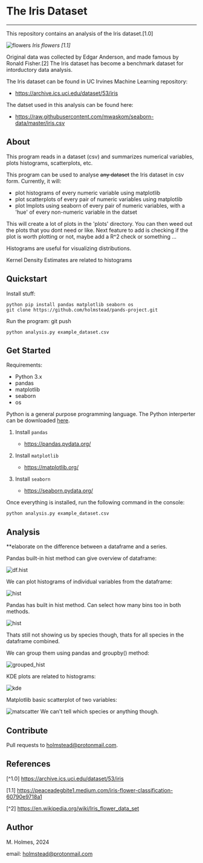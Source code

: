 # The Iris Dataset

***

This repository contains an analysis of the Iris dataset.[1.0]

![flowers](https://miro.medium.com/v2/resize:fit:720/format:webp/1*YYiQed4kj_EZ2qfg_imDWA.png "Iris flowers [1.1]")
*Iris flowers [1.1]*

Original data was collected by Edgar Anderson, and made famous by Ronald Fisher.[2] The Iris dataset has become a benchmark dataset for intorductory data analysis. 

The Iris dataset can be found in UC Irvines Machine Learning repository:

- https://archive.ics.uci.edu/dataset/53/iris

The datset used in this analysis can be found here:    
 
 - https://raw.githubusercontent.com/mwaskom/seaborn-data/master/iris.csv


## About

This program reads in a dataset (csv) and summarizes numerical variables, plots histograms, scatterplots, etc.

This program can be used to analyse ~~any dataset~~ the Iris dataset in csv form. Currently, it will:

- plot histograms of every numeric variable using matplotlib
- plot scatterplots of every pair of numeric variables using matplotlib
- plot lmplots using seaborn of every pair of numeric variables, with a 'hue' of every non-numeric variable in the datset

This will create a lot of plots in the 'plots' directory. You can then weed out the plots that you dont need or like. Next feature to add is checking if the plot is worth plotting or not, maybe add a R^2 check or something ...

Histograms are useful for visualizing distributions.

Kernel Density Estimates are related to histograms

## Quickstart

Install stuff:

```
python pip install pandas matplotlib seaborn os
git clone https://github.com/holmstead/pands-project.git
```

Run the program:
git push
```
python analysis.py example_dataset.csv
```


## Get Started

Requirements:

- Python 3.x
- pandas
- matplotlib
- seaborn
- os

Python is a general purpose programming language. The Python interperter can be downloaded [here](https://www.python.org/downloads/).

1. Install `pandas`
    - https://pandas.pydata.org/

2. Install `matplotlib`
    - https://matplotlib.org/

3. Install `seaborn`
    - https://seaborn.pydata.org/


Once everything is installed, run the following command in the console: 

```
python analysis.py example_dataset.csv
```


## Analysis

**elaborate on the difference between a dataframe and a series.

Pandas built-in hist method can give overview of dataframe:

![df.hist](./plots/df.hist.png)


We can plot histograms of individual variables from the dataframe:

![hist](./plots/histogram_of_petal_length_using_matplotlib.png)

Pandas has built in hist method. Can select how many bins too in both methods.

![hist](./plots/histogram_of_petal_length_using_pandas.png)

Thats still not showing us by species though, thats for all species in the dataframe combined.

We can group them using pandas and groupby() method:

![grouped_hist](./plots/histogram_of_petal_length_grouped_by_species.png)

KDE plots are related to histograms:

![kde](./plots/kde_petal_length_species_seaborn.png)


Matplotlib basic scatterplot of two variables:

![matscatter](./plots/sepal_width_vs_petal_length_scatter.png)
We can't tell which species or anything though.


##  Contribute

Pull requests to holmstead@protonmail.com.


## References

[^1.0] https://archive.ics.uci.edu/dataset/53/iris

[1.1] https://peaceadegbite1.medium.com/iris-flower-classification-60790e9718a1

[^2] https://en.wikipedia.org/wiki/Iris_flower_data_set


## Author

M. Holmes, 2024

email: holmstead@protonmail.com



